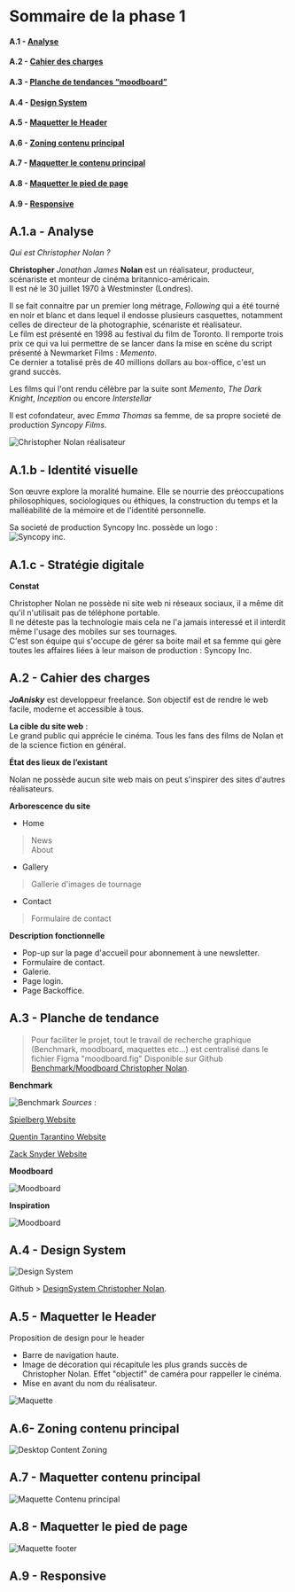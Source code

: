 # Sommaire de la phase 1 

#### A.1 - [Analyse](##A.1.a)
#### A.2 - [Cahier des charges](##A.2)
#### A.3 - [Planche de tendances “moodboard”](##A.3)
#### A.4 - [Design System](##A.4)
#### A.5 - [Maquetter le Header](##A.5)
#### A.6 - [Zoning contenu principal](##A.6)
#### A.7 - [Maquetter le contenu principal](##A.7)
#### A.8 - [Maquetter le pied de page](##A.8)
#### A.9 - [Responsive](##A.9)

## A.1.a - Analyse
_Qui est Christopher Nolan ?_

**Christopher** _Jonathan James_ **Nolan** est un réalisateur, producteur, scénariste et monteur de cinéma britannico-américain.  
Il est né le 30 juillet 1970 à Westminster (Londres).

Il se fait connaitre par un premier long métrage, *Following* qui a été tourné en noir et blanc et dans lequel il endosse plusieurs casquettes, notamment celles de directeur de la photographie, scénariste et réalisateur.  
Le film est présenté en 1998 au festival du film de Toronto. 
Il remporte trois prix ce qui va lui permettre de se lancer dans la mise en scène du script présenté à Newmarket Films : _Memento_.  
Ce dernier a totalisé près de 40 millions dollars au box-office, c'est un grand succès.

Les films qui l'ont rendu célèbre par la suite sont _Memento_, _The Dark Knight_, _Inception_ ou encore _Interstellar_

Il est cofondateur, avec _Emma Thomas_  sa femme, de sa propre societé de production _Syncopy Films_.

![Christopher Nolan réalisateur](images/Christopher-Nolan.jpg)

## A.1.b - Identité visuelle
Son œuvre explore la moralité humaine. Elle se nourrie des préoccupations philosophiques, sociologiques ou éthiques, la construction du temps et la malléabilité de la mémoire et de l'identité personnelle.  

Sa societé de production Syncopy Inc. possède un logo :  
![Syncopy inc.](images/syncopy.jpg)

## A.1.c - Stratégie digitale
**Constat**   

Christopher Nolan ne possède ni site web ni réseaux sociaux, il a même dit qu'il n'utilisait pas de téléphone portable.  
Il ne déteste pas la technologie mais cela ne l'a jamais interessé et il interdit même l'usage des mobiles sur ses tournages.  
C'est son équipe qui s'occupe de gérer sa boite mail et sa femme qui gère toutes les affaires liées à leur maison de production : Syncopy Inc.

## A.2 - Cahier des charges

***JoAnisky*** est developpeur freelance. Son objectif est de rendre le web facile, moderne et accessible à tous.

**La cible du site web** :  
  Le grand public qui apprécie le cinéma.
  Tous les fans des films de Nolan et de la science fiction en général.

**État des lieux de l’existant**
   
  Nolan ne possède aucun site web mais on peut s'inspirer des sites d'autres réalisateurs.

**Arborescence du site**
  
  
  - Home 
  > News  
  > About
  - Gallery
  > Gallerie d'images de tournage
  - Contact
  > Formulaire de contact

**Description fonctionnelle**
  - Pop-up sur la page d'accueil pour abonnement à une newsletter.
  - Formulaire de contact.
  - Galerie.
  - Page login.
  - Page Backoffice.

## A.3 - Planche de tendance
> Pour faciliter le projet, tout le travail de recherche graphique (Benchmark, moodboard, maquettes etc...) est centralisé dans le fichier  Figma "moodboard.fig"
Disponible sur Github [Benchmark/Moodboard Christopher Nolan](christopher_nolan_research.fig).

**Benchmark**

![Benchmark](images/benchmark.jpg)
_Sources_ : 

[Spielberg Website](https://www.spielbergfilmarchive.org.il/ "Spielberg Website")

[Quentin Tarantino Website](https://www.tarantino.info/ "Quentin Tarantino Website")

[Zack Snyder Website](https://www.snydercut.com/ "Zack Snyder Website")


**Moodboard**

![Moodboard](images/moodboard.jpg)

**Inspiration**

![Moodboard](images/inspiration.png)


## A.4 - Design System

![Design System](images/design_system.jpg)

Github > [DesignSystem Christopher Nolan](christopher_nolan_research.fig).

## A.5 - Maquetter le Header
Proposition de design pour le header 
- Barre de navigation haute.
- Image de décoration qui récapitule les plus grands succès de Christopher Nolan. Effet "objectif" de caméra pour rappeller le cinéma.
-  Mise en avant du nom du réalisateur.
  
![Maquette](images/desktop_header.jpg)

## A.6- Zoning contenu principal

![Desktop Content Zoning](images/zoning_desktop_content.jpg)
 
## A.7 - Maquetter contenu principal 
![Maquette Contenu principal](images/maquette_desktop_content.jpg)
## A.8 - Maquetter le pied de page
![Maquette footer](images/maquette_desktop_footer.jpg)
## A.9 - Responsive 